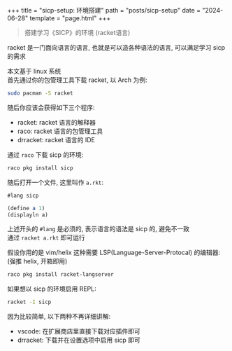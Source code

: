 +++
title = "sicp-setup: 环境搭建"
path = "posts/sicp-setup"
date = "2024-06-28"
template = "page.html"
+++
> 搭建学习《SICP》的环境 (racket语言)  
<!-- more -->

racket 是一门面向语言的语言, 也就是可以造各种语法的语言, 可以满足学习 sicp 的需求  

本文基于 linux 系统  
首先通过你的包管理工具下载 racket, 以 Arch 为例:  

```bash
sudo pacman -S racket
```

随后你应该会获得如下三个程序:  

- racket: racket 语言的解释器  
- raco: racket 语言的包管理工具  
- drracket: racket 语言的 IDE  


通过 `raco` 下载 sicp 的环境:  

```bash
raco pkg install sicp
```

随后打开一个文件, 这里叫作 `a.rkt`:  

```scheme
#lang sicp

(define a 1)
(displayln a)
```

上述开头的 `#lang` 是必须的, 表示语言的语法是 sicp 的, 避免不一致  
通过 `racket a.rkt` 即可运行  

假设你用的是 vim/helix 这种需要 LSP(Language-Server-Protocal) 的编辑器:  
(强推 helix, 开箱即用)  

```bash
raco pkg install racket-langserver
```

如果想以 sicp 的环境启用 REPL:  

```bash
racket -I sicp
```

因为比较简单, 以下两种不再详细讲解:  
- vscode: 在扩展商店里直接下载对应插件即可  
- drracket: 下载并在设置选项中启用 sicp 即可
